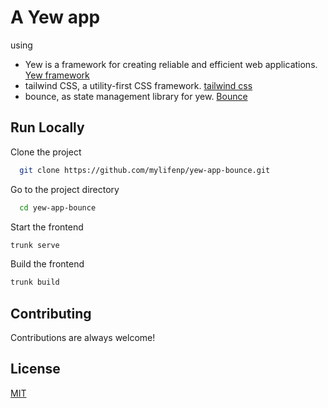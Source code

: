 # A Yew app

using

- Yew is a framework for creating reliable and efficient web applications.
  [Yew framework](https://yew.rs/)
- tailwind CSS, a utility-first CSS framework. [tailwind css](https://tailwindcss.com/)
- bounce, as state management library for yew. [Bounce](https://bounce-rs.org/)

## Run Locally

Clone the project

```bash
  git clone https://github.com/mylifenp/yew-app-bounce.git
```

Go to the project directory

```bash
  cd yew-app-bounce
```

Start the frontend

```bash
trunk serve
```

Build the frontend

```bash
trunk build
```

## Contributing

Contributions are always welcome!

## License

[MIT](https://choosealicense.com/licenses/mit/)

